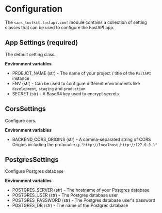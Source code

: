 # Configuration

The `saas_toolkit.fastapi.conf` module contains a collection of setting classes that can be used to configure the FastAPI app.

## App Settings (required)

The default setting class.

**Environment variables** <br>

- PROEJCT_NAME (str) - The name of your project / title of the `FastAPI` instance
- ENV (str) - Can be used to configure different environments like `development`, `staging` and `production`
- SECRET (str) - A Base64 key used to encrypt secrets

## CorsSettings

Configure cors.

**Environment variables** <br>

- BACKEND_CORS_ORIGINS (str) - A comma-separated string of CORS Origins including the protocol e.g. `"http://localhost,http://127.0.0.1"`

## PostgresSettings

Configure Postgres database

**Environment variables** <br>

- POSTGRES_SERVER (str) - The hostname of your Postgres database
- POSTGRES_USER (str) - The Postgres database user
- POSTGRES_PASSWORD (str) - The Postgres database user's password
- POSTGRES_DB (str) - The name of the Postgres database
